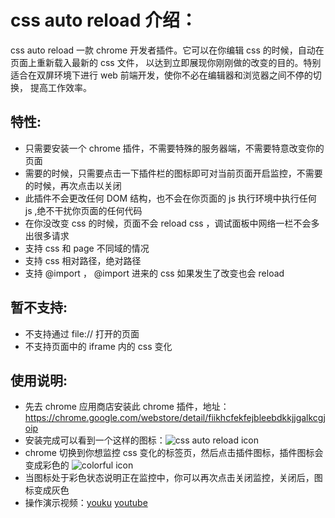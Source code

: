 css auto reload 介绍：
======================
css auto reload 一款 chrome 开发者插件。它可以在你编辑 css 的时候，自动在页面上重新载入最新的 css 文件，
以达到立即展现你刚刚做的改变的目的。特别适合在双屏环境下进行 web 前端开发，使你不必在编辑器和浏览器之间不停的切换，
提高工作效率。

特性:
----------------------
* 只需要安装一个 chrome 插件，不需要特殊的服务器端，不需要特意改变你的页面
* 需要的时候，只需要点击一下插件栏的图标即可对当前页面开启监控，不需要的时候，再次点击以关闭
* 此插件不会更改任何 DOM 结构，也不会在你页面的 js 执行环境中执行任何 js ,绝不干扰你页面的任何代码
* 在你没改变 css 的时候，页面不会 reload css ，调试面板中网络一栏不会多出很多请求
* 支持 css 和 page 不同域的情况
* 支持 css 相对路径，绝对路径
* 支持 @import ， @import 进来的 css 如果发生了改变也会 reload


暂不支持:
----------------------
* 不支持通过 file:// 打开的页面
* 不支持页面中的 iframe 内的 css 变化


使用说明:
---------------------
* 先去 chrome 应用商店安装此 chrome 插件，地址：https://chrome.google.com/webstore/detail/fiikhcfekfejbleebdkkjjgalkcgjoip
* 安装完成可以看到一个这样的图标：![css auto reload icon](http://static.allenm.me/imgs/icon-unactive.png)
* chrome 切换到你想监控 css 变化的标签页，然后点击插件图标，插件图标会变成彩色的 ![colorful icon](http://static.allenm.me/imgs/icon-active.png)
* 当图标处于彩色状态说明正在监控中，你可以再次点击关闭监控，关闭后，图标变成灰色
* 操作演示视频：[youku](http://v.youku.com/v_show/id_XMzU3MDc5NzI0.html "css auto reload") [youtube](http://www.youtube.com/watch?v=pQgBr5JmxIs&feature=youtu.be "css auto reload")

